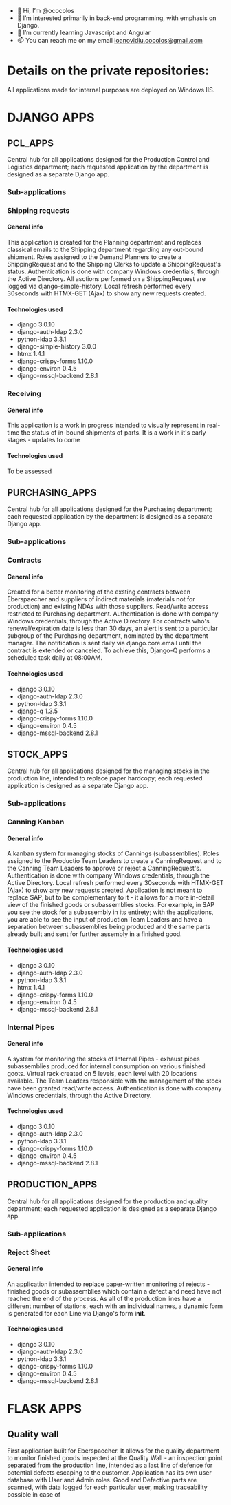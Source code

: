 - 👋 Hi, I’m @ococolos
- 👀 I’m interested primarily in back-end programming, with emphasis on Django.
- 🌱 I’m currently learning Javascript and Angular
- 📫 You can reach me on my email ioanovidiu.cocolos@gmail.com

<!---
ococolos/ococolos is a ✨ special ✨ repository because its `README.md` (this file) appears on your GitHub profile.
You can click the Preview link to take a look at your changes.
--->
# Details on the private repositories:
All applications made for internal purposes are deployed on Windows IIS. 

# DJANGO APPS
## **PCL_APPS**
  Central hub for all applications designed for the Production Control and Logistics department; each requested application by the department is designed as a separate Django app.
  
 ### Sub-applications
 ### Shipping requests
 #### General info
  This application is created for the Planning department and replaces classical emails to the Shipping department regarding any out-bound shipment. Roles assigned to the Demand Planners to create a ShippingRequest and to the Shipping Clerks to update a ShippingRequest's status. Authentication is done with company Windows credentials, through the Active Directory. All asctions performed on a ShippingRequest are logged via django-simple-history. Local refresh performed every 30seconds with HTMX-GET (Ajax) to show any new requests created.
 #### Technologies used
 * django 3.0.10
 * django-auth-ldap 2.3.0
 * python-ldap 3.3.1
 * django-simple-history 3.0.0
 * htmx 1.4.1
 * django-crispy-forms 1.10.0
 * django-environ 0.4.5
 * django-mssql-backend 2.8.1
 
 ### Receiving
 #### General info
  This application is a work in progress intended to visually represent in real-time the status of in-bound shipments of parts. It is a work in it's early stages - updates to come
 #### Technologies used
  To be assessed
  
## **PURCHASING_APPS**
 Central hub for all applications designed for the Purchasing department; each requested application by the department is designed as a separate Django app.
 
 ### Sub-applications
 ### Contracts
 #### General info
  Created for a better monitoring of the exsting contracts between Eberspaecher and suppliers of indirect materials (materials not for production) and existing NDAs with those suppliers. Read/write access restricted to Purchasing department. Authentication is done with company Windows credentials, through the Active Directory. For contracts who's renewal/expiration date is less than 30 days, an alert is sent to a particular subgroup of the Purchasing department, nominated by the department manager. The notification is sent daily via django.core.email until the contract is extended or canceled. To achieve this, Django-Q performs a scheduled task daily at 08:00AM.
  
 #### Technologies used
 * django 3.0.10
 * django-auth-ldap 2.3.0
 * python-ldap 3.3.1
 * django-q 1.3.5
 * django-crispy-forms 1.10.0
 * django-environ 0.4.5
 * django-mssql-backend 2.8.1


## **STOCK_APPS**
 Central hub for all applications designed for the managing stocks in the production line, intended to replace paper hardcopy; each requested application is designed as a separate Django app. 
 
 ### Sub-applications
 ### Canning Kanban
 #### General info
 A kanban system for managing stocks of Cannings (subassemblies). Roles assigned to the Productio Team Leaders to create a CanningRequest and to the Canning Team Leaders to approve or reject a CanningRequest's. Authentication is done with company Windows credentials, through the Active Directory. Local refresh performed every 30seconds with HTMX-GET (Ajax) to show any new requests created.
 Application is not meant to replace SAP, but to be complementary to it - it allows for a more in-detail view of the finished goods or subassemblies stocks. For example, in SAP you see the stock for a subassembly in its entirety; with the applications, you are able to see the input of production Team Leaders and have a separation between subassemblies being produced and the same parts already built and sent for further assembly in a finished good.
 
 #### Technologies used
 * django 3.0.10
 * django-auth-ldap 2.3.0
 * python-ldap 3.3.1
 * htmx 1.4.1
 * django-crispy-forms 1.10.0
 * django-environ 0.4.5
 * django-mssql-backend 2.8.1

### Internal Pipes
 #### General info
 A system for monitoring the stocks of Internal Pipes - exhaust pipes subassemblies produced for internal consumption on various finished goots. Virtual rack created on 5 levels, each level with 20 locations available. The Team Leaders responsible with the management of the stock have been granted read/write access. Authentication is done with company Windows credentials, through the Active Directory. 
 
 #### Technologies used
 * django 3.0.10
 * django-auth-ldap 2.3.0
 * python-ldap 3.3.1
 * django-crispy-forms 1.10.0
 * django-environ 0.4.5
 * django-mssql-backend 2.8.1

## **PRODUCTION_APPS**
 Central hub for all applications designed for the production and quality department; each requested application is designed as a separate Django app. 
 
 ### Sub-applications
 ### Reject Sheet
 #### General info
 An application intended to replace paper-written monitoring of rejects - finished goods or subassemblies which contain a defect and need have not reached the end of the process. As all of the production lines have a different number of stations, each with an individual names, a dynamic form is generated for each Line via Django's form __init__.
 
  #### Technologies used
 * django 3.0.10
 * django-auth-ldap 2.3.0
 * python-ldap 3.3.1
 * django-crispy-forms 1.10.0
 * django-environ 0.4.5
 * django-mssql-backend 2.8.1
 
 
 # FLASK APPS
 
 ## Quality wall
  First application built for Eberspaecher. It allows for the quality department to monitor finished goods inspected at the Quality Wall - an inspection point separated from the production line, intended as a last line of defence for potential defects escaping to the customer. Application has its own user database with User and Admin roles. Good and Defective parts are scanned, with data logged for each particular user, making traceability possible in case of 
